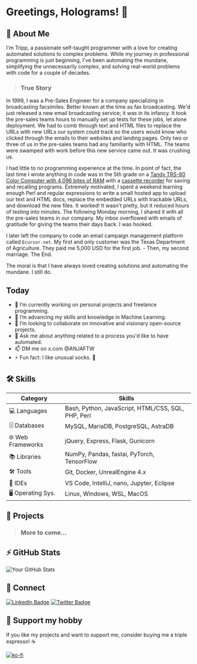 # Greetings, Holograms! 👋

## 👾 About Me

I'm Tripp, a passionate self-taught programmer with a love for creating automated solutions to complex problems.
While my journey in professional programming is just beginning, I've been automating the mundane, simplifying the unnecessarily complex, and solving real-world problems with code for a couple of decades.

> ### True Story

In 1999, I was a Pre-Sales Engineer for a company specializing in broadcasting facsimiles. Better known at the time as fax broadcasting. We'd just released a new email broadcasting service; it was in its infancy. It took the pre-sales teams hours to manually set up tests for these jobs, let alone deployment. We had to comb through text and HTML files to replace the URLs with new URLs our system could track so the users would know who clicked through the emails to their websites and landing pages. Only two or three of us in the pre-sales teams had any familiarity with HTML. The teams were swamped with work before this new service came out. It was crushing us.

I had little to no programming experience at the time. In point of fact, the last time I wrote anything in code was in the 5th grade on a [Tandy TRS-80 Color Computer with 4,096 bites of RAM](https://en.wikipedia.org/wiki/TRS-80_Color_Computer) with a [cassette recorder](./assets/images/FMNzTXcX0AA0JM2.jpg_large) for saving and recalling programs. Extremely motivated, I spent a weekend learning enough Perl and regular expressions to write a small hosted app to upload our text and HTML docs, replace the embedded URLs with trackable URLs, and download the new files. It worked! It wasn't pretty, but it reduced hours of testing into minutes. The following Monday morning, I shared it with all the pre-sales teams in our company. My inbox overflowed with emails of gratitude for giving the teams their days back. I was hooked.

I later left the company to code an email campaign management platform called `Ecursor.net`. My first and only customer was the Texas Department of Agriculture. They paid me 5,000 USD for the first job. - Then, my second marriage. The End.

The moral is that I have always loved creating solutions and automating the mundane. I still do.

## Today

- 🔭 I’m currently working on personal projects and freelance programming.
- 🌱 I’m advancing my skills and knowledge in Machine Learning.
- 👋 I’m looking to collaborate on innovative and visionary open-source projects.
- 💬 Ask me about anything related to a process you'd like to have automated.
- 📫 DM me on x.com @ANJAFTW
- ⚡ Fun fact: I like unusual socks. 🧦

## 🛠️ Skills

| Category          | Skills                                             |
|-------------------|----------------------------------------------------|
| 💻 Languages      | Bash, Python, JavaScript, HTML/CSS, SQL, PHP, Perl |
| 🗄️ Databases      | MySQL, MariaDB, PostgreSQL, AstraDB                |
| 🌐 Web Frameworks | jQuery, Express, Flask, Gunicorn                   |
| 📚 Libraries      | NumPy, Pandas, fastai, PyTorch, TensorFlow         |
| 🛠️ Tools          | Git, Docker, UnrealEngine 4.x                      |
| 🧰 IDEs           | VS Code, IntelliJ, nano, Jupyter, Eclipse          |
| 🖥️ Operating Sys. | Linux, Windows, WSL, MacOS                         |

## 🗿 Projects

> ### **More to come...**

## ⚡ GitHub Stats

![Your GitHub Stats](https://github-readme-stats.vercel.app/api?username=anjaustin&show_icons=true)

## 🤝 Connect

[![LinkedIn Badge](https://img.shields.io/badge/-LinkedIn-blue?style=flat-square&logo=LinkedIn&logoColor=white&link=https://www.linkedin.com/in/anjaustin/)](https://www.linkedin.com/in/anjaustin/)
[![Twitter Badge](https://img.shields.io/badge/-Twitter-1DA1F2?style=flat-square&logo=Twitter&logoColor=white&link=https://twitter.com/ANJAFTW)](https://twitter.com/ANJAFTW)

<!-- This is a comment in Markdown -->

## 💸 Support my hobby

If you like my projects and want to support me, consider buying me a triple espresso! ☕

[![ko-fi](https://ko-fi.com/img/githubbutton_sm.svg)](https://ko-fi.com/anjaustin)
